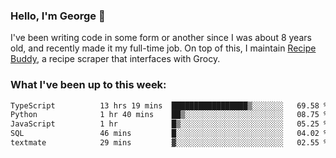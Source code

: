 ### Hello, I'm George 👋

I've been writing code in some form or another since I was about 8 years old, and recently made it my full-time job. On top of this, I maintain [Recipe Buddy](https://github.com/georgegebbett/recipe-buddy), a recipe scraper that interfaces with Grocy.  

<!--
**georgegebbett/georgegebbett** is a ✨ _special_ ✨ repository because its `README.md` (this file) appears on your GitHub profile.

Here are some ideas to get you started:

- 🔭 I’m currently working on ...
- 🌱 I’m currently learning ...
- 👯 I’m looking to collaborate on ...
- 🤔 I’m looking for help with ...
- 💬 Ask me about ...
- 📫 How to reach me: ...
- 😄 Pronouns: ...
- ⚡ Fun fact: ...
-->

### What I've been up to this week:
<!--START_SECTION:waka-->

```txt
TypeScript          13 hrs 19 mins  █████████████████▒░░░░░░░   69.58 %
Python              1 hr 40 mins    ██▒░░░░░░░░░░░░░░░░░░░░░░   08.75 %
JavaScript          1 hr            █▒░░░░░░░░░░░░░░░░░░░░░░░   05.25 %
SQL                 46 mins         █░░░░░░░░░░░░░░░░░░░░░░░░   04.02 %
textmate            29 mins         ▓░░░░░░░░░░░░░░░░░░░░░░░░   02.55 %
```

<!--END_SECTION:waka-->
